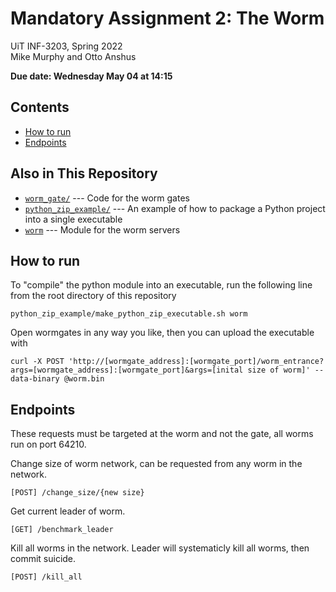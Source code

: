 

<!-- GENERATED README FILE. DO NOT EDIT.    -->
<!-- source in worm-assignment-text/        -->

# Mandatory Assignment 2: The Worm

UiT INF-3203, Spring 2022 \
Mike Murphy and Otto Anshus

**Due date: Wednesday May 04 at 14:15**

## Contents

-   [How to run](#how-to-run)
-   [Endpoints](#endpoints)

## Also in This Repository

- [`worm_gate/`](worm_gate/) --- Code for the worm gates
- [`python_zip_example/`](python_zip_example/) --- An example
    of how to package a Python project into a single executable
- [`worm`](worm/) --- Module for the worm servers
## How to run

To "compile" the python module into an executable, run the following line from the root directory of this repository

```python_zip_example/make_python_zip_executable.sh worm```

Open wormgates in any way you like, then you can upload the executable with

```curl -X POST 'http://[wormgate_address]:[wormgate_port]/worm_entrance?args=[wormgate_address]:[wormgate_port]&args=[inital size of worm]' --data-binary @worm.bin```

## Endpoints
These requests must be targeted at the worm and not the gate, all worms run on port 64210.

Change size of worm network, can be requested from any worm in the network.

```[POST] /change_size/{new size}```

Get current leader of worm.

```[GET] /benchmark_leader```

Kill all worms in the network. Leader will systematicly kill all worms, then commit suicide.

```[POST] /kill_all```




